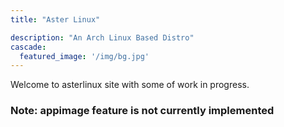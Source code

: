 ```yaml
---
title: "Aster Linux"

description: "An Arch Linux Based Distro"
cascade:
  featured_image: '/img/bg.jpg'
---
```

Welcome to asterlinux site with some of work in progress.

 ### Note: appimage feature is not currently implemented 


